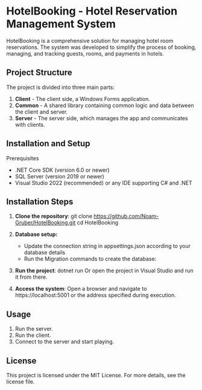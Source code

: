 # HotelBooking - Hotel Reservation Management System

HotelBooking is a comprehensive solution for managing hotel room reservations. The system was developed to simplify the process of booking, managing, and tracking guests, rooms, and payments in hotels.

## Project Structure

The project is divided into three main parts:
1. **Client** - The client side, a Windows Forms application.
2. **Common** - A shared library containing common logic and data between the client and server.
3. **Server** - The server side, which manages the app and communicates with clients.

## Installation and Setup

Prerequisites

- .NET Core SDK (version 6.0 or newer)
- SQL Server (version 2019 or newer)
- Visual Studio 2022 (recommended) or any IDE supporting C# and .NET

## Installation Steps
1. **Clone the repository**:
git clone https://github.com/Noam-Gruber/HotelBooking.git
cd HotelBooking

2. **Database setup:**
	- Update the connection string in appsettings.json according to your database details
	- Run the Migration commands to create the database:

3. **Run the project**:
dotnet run
Or open the project in Visual Studio and run it from there.

4. **Access the system**:
Open a browser and navigate to https://localhost:5001 or the address specified during execution.

## Usage

1. Run the server.
2. Run the client.
3. Connect to the server and start playing.

## License

This project is licensed under the MIT License. For more details, see the license file.